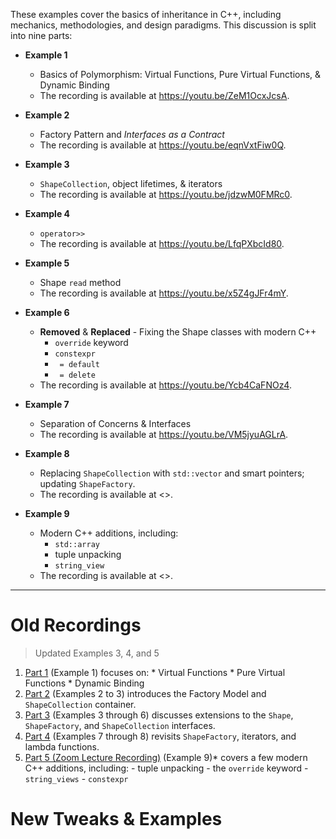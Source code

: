 These examples cover the basics of inheritance in C++, including mechanics,
methodologies, and design paradigms. This discussion is split into nine parts:


  - **Example 1**
    - Basics of Polymorphism: Virtual Functions, Pure Virtual Functions, &
      Dynamic Binding
    - The recording is available at <https://youtu.be/ZeM1OcxJcsA>.

  - **Example 2**
    - Factory Pattern and *Interfaces as a Contract*
    - The recording is available at <https://youtu.be/eqnVxtFiw0Q>.

  - **Example 3**
    - `ShapeCollection`, object lifetimes, & iterators
    - The recording is available at <https://youtu.be/jdzwM0FMRc0>.

  - **Example 4** 
    - `operator>>`
    - The recording is available at <https://youtu.be/LfqPXbcId80>.

  - **Example 5**
    - Shape `read` method
    - The recording is available at <https://youtu.be/x5Z4gJFr4mY>.

  - **Example 6** 
    - **Removed** & **Replaced** - Fixing the Shape classes with modern C++
      - `override` keyword
      - `constexpr`
      - ` = default`
      - ` = delete`
    - The recording is available at <https://youtu.be/Ycb4CaFNOz4>.

  - **Example 7**
    - Separation of Concerns & Interfaces
    - The recording is available at <https://youtu.be/VM5jyuAGLrA>.

 - **Example 8**
   - Replacing `ShapeCollection` with `std::vector` and smart pointers; updating `ShapeFactory`.
    - The recording is available at <>.

 - **Example 9**
    - Modern C++ additions, including:
      - `std::array`
      -  tuple unpacking
      - `string_view`
    - The recording is available at <>.

---

# Old Recordings

> Updated Examples 3, 4, and 5

  1. [Part 1](https://youtu.be/ZeM1OcxJcsA) (Example 1) focuses on:
    * Virtual Functions
    * Pure Virtual Functions
    * Dynamic Binding
  2. [Part 2](https://youtu.be/6GiGG2Kk7jw) (Examples 2 to 3) introduces the
     Factory Model and `ShapeCollection` container.
  3. [Part 3](https://youtu.be/-YSdI4FBUlo) (Examples 3 through 6) discusses
     extensions to the `Shape`, `ShapeFactory`, and `ShapeCollection`
     interfaces.
  4. [Part 4](https://youtu.be/E2SF6gmpG7Q) (Examples 7 through 8) revisits
     `ShapeFactory`, iterators, and lambda functions.
  5. [Part 5 (Zoom Lecture Recording)](https://odu.zoom.us/rec/share/zghIRrHbif183pvL8xRNfTzcjk8joqgmVKtxhp4i36T-NAQjDdBuVNmIF7G9W8w.bOq3D9iTwbLmxFv4) (Example 9)* covers a few modern C++
     additions, including:
    -  tuple unpacking
    - the `override` keyword
    - `string_views`
    - `constexpr`

# New Tweaks & Examples


